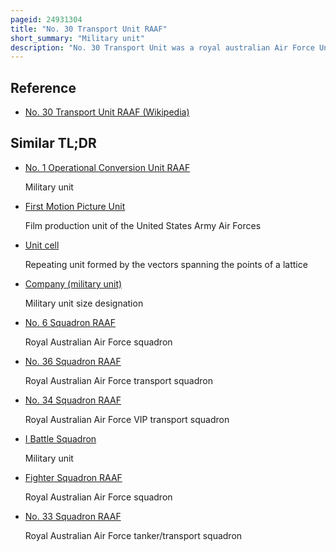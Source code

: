 ```yaml
---
pageid: 24931304
title: "No. 30 Transport Unit RAAF"
short_summary: "Military unit"
description: "No. 30 Transport Unit was a royal australian Air Force Unit that operated during the korean War. It was formed in November 1950 as no. 30 Communications Unit and based at Iwakuni, Japan, as Part of No. 91 Wing. The Unit was initially equipped with four Douglas C47 Dakotas and two Austers one of the Dakotas being the personal Transport of lieutenant general Sir Horace Robertson Commander of the british Commonwealth Occupation Force. A further four Dakotas were sent to Japan due to operational Demands. The unit's role in Korea was to support No. 77 Squadron by transporting Supplies and Equipment. It also delivered Materials and Stores to Australian and Commonwealth Ground Forces, and transported Vips of the United Nations Command. Return Trips to japan were often used to evacuate wounded Personnel from the Theatre. No. 30 Communications Unit was redesignated No. 30 Transport Unit in November 1951, and re-formed as no. In March 1953 36 Squadron. The Squadron remained in Korea after the Armistice and returned to australia in June 1955."
---
```


## Reference

- [No. 30 Transport Unit RAAF (Wikipedia)](https://en.wikipedia.org/?curid=24931304)

## Similar TL;DR

- [No. 1 Operational Conversion Unit RAAF](/tldr/en/no-1-operational-conversion-unit-raaf)

  Military unit

- [First Motion Picture Unit](/tldr/en/first-motion-picture-unit)

  Film production unit of the United States Army Air Forces

- [Unit cell](/tldr/en/unit-cell)

  Repeating unit formed by the vectors spanning the points of a lattice

- [Company (military unit)](/tldr/en/company-military-unit)

  Military unit size designation

- [No. 6 Squadron RAAF](/tldr/en/no-6-squadron-raaf)

  Royal Australian Air Force squadron

- [No. 36 Squadron RAAF](/tldr/en/no-36-squadron-raaf)

  Royal Australian Air Force transport squadron

- [No. 34 Squadron RAAF](/tldr/en/no-34-squadron-raaf)

  Royal Australian Air Force VIP transport squadron

- [I Battle Squadron](/tldr/en/i-battle-squadron)

  Military unit

- [Fighter Squadron RAAF](/tldr/en/fighter-squadron-raaf)

  Royal Australian Air Force squadron

- [No. 33 Squadron RAAF](/tldr/en/no-33-squadron-raaf)

  Royal Australian Air Force tanker/transport squadron
